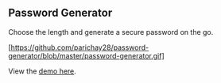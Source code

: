 ## Password Generator
Choose the length and generate a secure password on the go.

[https://github.com/parichay28/password-generator/blob/master/password-generator.gif]

View the [demo here](https://pwdgen.netlify.com).
